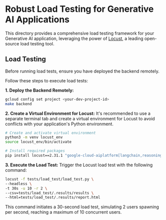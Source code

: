 # Robust Load Testing for Generative AI Applications

This directory provides a comprehensive load testing framework for your Generative AI application, leveraging the power of [Locust](http://locust.io), a leading open-source load testing tool.

##  Load Testing

Before running load tests, ensure you have deployed the backend remotely.

Follow these steps to execute load tests:

**1. Deploy the Backend Remotely:**
   ```bash
   gcloud config set project <your-dev-project-id>
   make backend
   ```

**2. Create a Virtual Environment for Locust:**
   It's recommended to use a separate terminal tab and create a virtual environment for Locust to avoid conflicts with your application's Python environment.

   ```bash
   # Create and activate virtual environment
   python3 -m venv locust_env
   source locust_env/bin/activate
   
   # Install required packages
   pip install locust==2.31.1 "google-cloud-aiplatform[langchain,reasoningengine]>=1.77.0"
   ```

**3. Execute the Load Test:**
   Trigger the Locust load test with the following command:

   ```bash
   locust -f tests/load_test/load_test.py \
   --headless \
   -t 30s -u 10 -r 2 \
   --csv=tests/load_test/.results/results \
   --html=tests/load_test/.results/report.html
   ```

   This command initiates a 30-second load test, simulating 2 users spawning per second, reaching a maximum of 10 concurrent users.

